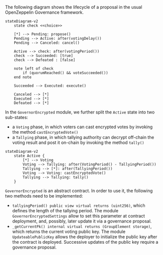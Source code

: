 The following diagram shows the lifecycle of a proposal in the usual OpenZeppelin Governance framework.

```mermaid
stateDiagram-v2
    state check <<choice>>

    [*] --> Pending: propose()
    Pending --> Active: after(votingDelay())
    Pending --> Canceled: cancel()

    Active --> check: after(votingPeriod())
    check --> Succeeded: [true]
    check --> Defeated : [false]

    note left of check
        if (quorumReached() && voteSucceeded())
    end note

    Succeeded --> Executed: execute()

    Canceled --> [*]
    Executed --> [*]
    Defeated --> [*]
```

In the `GovernorEncrypted` module, we further split the `Active` state into two sub-states:
- a `Voting` phase, in which voters can cast encrypted votes by invoking the method `castEncryptedVote()`
- a `Tallying` phase, in which tallying authority can decrypt off-chain the voting result and post it on-chain by invoking the method `tally()`
```mermaid
stateDiagram-v2
    state Active {
        [*] --> Voting
        Voting --> Tallying: after(VotingPeriod() - TallyingPeriod())
        Tallying --> [*]: after(TallyingPeriod())
        Voting --> Voting: castEncryptedVote()
        Tallying --> Tallying: tally()
    }
```

`GovernorEncrypted` is an abstract contract. In order to use it, the following two methods need to be implemented:
- `tallyingPeriod() public view virtual returns (uint256)`, which defines the length of the tallying period. The module `GovernorEncryptedSettings` allow to set this parameter at contract deployment, and, possibly, later update it via a governance proposal.
- `_getCurrentPk() internal virtual returns (GroupElement storage)`, which returns the current voting public key. The module `UpdateablePublicKey` allows the deployer to initialize the public key after the contract is deployed. Successive updates of the public key require a governance proposal.
